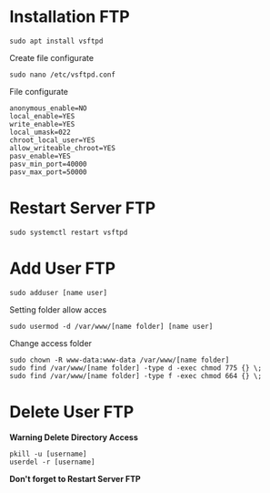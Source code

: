 # Installation FTP
```
sudo apt install vsftpd
```
Create file configurate
```
sudo nano /etc/vsftpd.conf
```
File configurate
```
anonymous_enable=NO
local_enable=YES
write_enable=YES
local_umask=022
chroot_local_user=YES
allow_writeable_chroot=YES
pasv_enable=YES
pasv_min_port=40000
pasv_max_port=50000
```

# Restart Server FTP
```
sudo systemctl restart vsftpd
```

# Add User FTP
```
sudo adduser [name user]
```
Setting folder allow acces
```
sudo usermod -d /var/www/[name folder] [name user]
```
Change access folder
```
sudo chown -R www-data:www-data /var/www/[name folder]
sudo find /var/www/[name folder] -type d -exec chmod 775 {} \;
sudo find /var/www/[name folder] -type f -exec chmod 664 {} \;
```
# Delete User FTP
<b>Warning Delete Directory Access</b>
```
pkill -u [username]
userdel -r [username]
```
<b>Don't forget to  Restart Server FTP</b>
